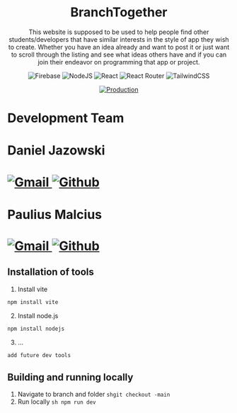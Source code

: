 <h1 align="Center"> BranchTogether </h1>
<p align="center">This website is supposed to be used to help people find other students/developers that have similar interests in the style of app they wish to create. Whether you have an idea already and want to post it or just want to scroll through the listing and see what ideas others have and if you can join their endeavor on programming that app or project.</p>
<div align="center"> 
  <img src="https://img.shields.io/badge/Firebase-039BE5?style=for-the-badge&logo=Firebase&logoColor=white" alt="Firebase"> <img src="https://img.shields.io/badge/node.js-6DA55F?style=for-the-badge&logo=node.js&logoColor=white" alt="NodeJS"> <img src="https://img.shields.io/badge/react-%2320232a.svg?style=for-the-badge&logo=react&logoColor=%2361DAFB" alt="React"> <img src="https://img.shields.io/badge/React_Router-CA4245?style=for-the-badge&logo=react-router&logoColor=white" alt="React Router"> <img src="https://img.shields.io/badge/tailwindcss-%2338B2AC.svg?style=for-the-badge&logo=tailwind-css&logoColor=white" alt="TailwindCSS">
</div> 
<div align="center">  

  [![Production](https://img.shields.io/github/actions/workflow/status/BranchTogether/BranchTogether/main.yml?branch=main&label=Production&style=for-the-badge)](https://github.com/BranchTogether/BranchTogether/actions/workflows/main.yml)
  </div>
<h1>Development Team<h1>
<div>
  <h4>Daniel Jazowski</h4>
  <a href="https://mail.google.com/mail/?view=cm&fs=1&to=djaz4738@gmail.com" target="_blank"> <img src="https://img.shields.io/badge/Gmail-D14836?style=for-the-badge&logo=gmail&logoColor=white" alt="Gmail"> </a> 
  <a href="https://github.com/Dj1178" target="_blank"> <img src="https://img.shields.io/badge/github-%23121011.svg?style=for-the-badge&logo=github&logoColor=white" alt="Github"> </a>
  <h4>Paulius Malcius</h4>
  <a href="https://mail.google.com/mail/?view=cm&fs=1&to=pauliusmalcius@gmail.com" target="_blank"> <img src="https://img.shields.io/badge/Gmail-D14836?style=for-the-badge&logo=gmail&logoColor=white" alt="Gmail"> </a> 
  <a href="https://github.com/pmalcius" target="_blank"> <img src="https://img.shields.io/badge/github-%23121011.svg?style=for-the-badge&logo=github&logoColor=white" alt="Github"> </a>
</div>



## Installation of tools
1. Install vite
```sh
npm install vite
```
2. Install node.js
```sh
npm install nodejs
```
3. ...
```sh
add future dev tools
```

## Building and running locally
1. Navigate to branch and folder
   ```shgit checkout -main```
2. Run locally
   ```sh npm run dev ```
